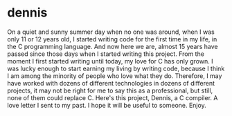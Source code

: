 # dennis

On a quiet and sunny summer day when no one was around, when I was only 11 or 12 years old, I started writing code for the first time in my life, in the C programming language. And now here we are, almost 15 years have passed since those days when I started writing this project. From the moment I first started writing until today, my love for C has only grown. I was lucky enough to start earning my living by writing code, because I think I am among the minority of people who love what they do. Therefore, I may have worked with dozens of different technologies in dozens of different projects, it may not be right for me to say this as a professional, but still, none of them could replace C. Here's this project, Dennis, a C compiler. A love letter I sent to my past. I hope it will be useful to someone. Enjoy.

